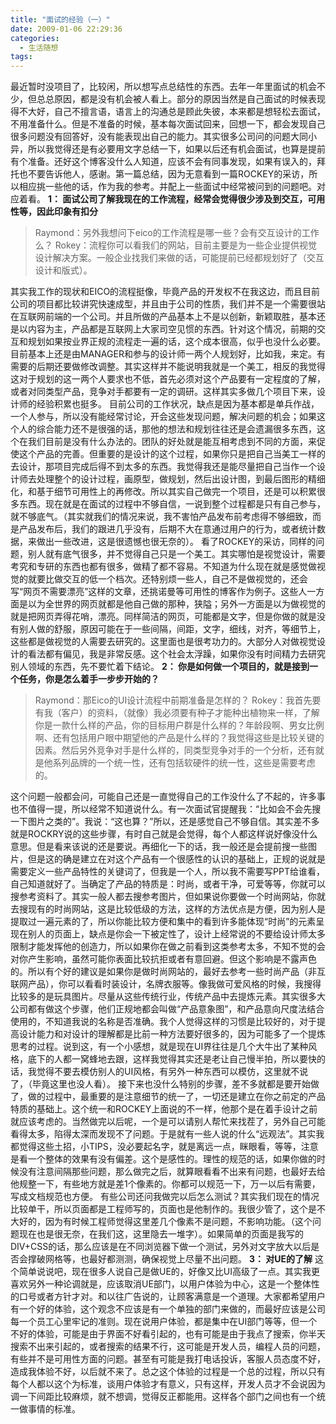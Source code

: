 ```yaml
---
title: "面试的经验（一）"
date: 2009-01-06 22:29:36
categories:
  - 生活随想
tags:
---
```


最近暂时没项目了，比较闲，所以想写点总结性的东西。去年一年里面试的机会不少，但总总原因，都是没有机会被人看上。部分的原因当然是自己面试的时候表现得不大好，自己不擅言语，语言上的沟通总是顾此失彼，本来都是想轻松去面试，不用准备什么。但是不准备的时候，基本每次面试回来，回想一下，都会发现自己很多问题没有回答好，没有能表现出自己的能力。其实很多公司问的问题大同小异，所以我觉得还是有必要用文字总结一下，如果以后还有机会面试，也算是提前有个准备。还好这个博客没什么人知道，应该不会有同事发现，如果有误入的，拜托也不要告诉他人，感谢。第一篇总结，因为无意看到一篇ROCKEY的采访，所以相应挑一些他的话，作为我的参考。并配上一些面试中经常被问到的问题吧。对应着看。 **1： 面试公司了解我现在的工作流程，经常会觉得很少涉及到交互，可用性等，因此印象有扣分**

> Raymond：另外我想问下eico的工作流程是哪一些？会有交互设计的工作么？ Rokey：流程你可以看我们的网站，目前主要是为一些企业提供视觉设计解决方案。一般企业找我们来做的话，可能提前已经都规划好了（交互设计和版式）。

其实我工作的现状和EICO的流程挺像，毕竟产品的开发权不在我这边，而且目前公司的项目都比较讲究快速成型，并且由于公司的性质，我们并不是一个需要很站在互联网前端的一个公司。并且所做的产品基本上不是以创新，新颖取胜，基本还是以内容为主，产品都是互联网上大家司空见惯的东西。针对这个情况，前期的交互和规划如果按业界正规的流程走一遍的话，这个成本很高，似乎也没什么必要。目前基本上还是由MANAGER和参与的设计师一两个人规划好，比如我，来定。有需要的后期还要做修改调整。其实这样并不能说明我就是一个美工，相反的我觉得这对于规划的这一两个人要求也不低，首先必须对这个产品要有一定程度的了解，或者对同类型产品，竞争对手都要有一定的调研。这样其实多做几个项目下来，设计师的经验积累也挺多。 目前公司的工作状况，缺点是因为基本都是单兵作战，一个人参与，所以没有能经常讨论，开会这些发现问题，解决问题的机会；如果这个人的综合能力还不是很强的话，那他的想法和规划往往还是会遗漏很多东西，这个在我们目前是没有什么办法的。团队的好处就是能互相考虑到不同的方面，来促使这个产品的完善。但重要的是设计的这个过程，如果你只是把自己当美工一样的去设计，那项目完成后得不到太多的东西。我觉得我还是能尽量把自己当作一个设计师去处理整个的设计过程，画原型，做规划，然后出设计图，到最后图形的精细化，和基于细节可用性上的再修改。所以其实自己做完一个项目，还是可以积累很多东西。现在就是在面试的过程中不够自信，一说到整个过程都是只有自己参与，就不够底气。（其实就我们的情况来说，我不害怕产品发布前考虑得不够细致，而是产品发布后，我们的跟进几乎没有，后期不大在意通过用户的行为，或者统计数据，来做出一些改进，这是很遗憾也很无奈的）。 看了ROCKEY的采访，同样的问题，别人就有底气很多，并不觉得自己只是一个美工。其实哪怕是视觉设计，需要考究和专研的东西也都有很多，做精了都不容易。不知道为什么现在就是感觉做视觉的就要比做交互的低一个档次。还特别烦一些人，自己不是做视觉的，还会写“网页不需要漂亮”这样的文章，还挑诺曼等可用性的博客作为例子。这些人一方面是以为全世界的网页就都是他自己做的那种，狭隘；另外一方面是以为做视觉的就是把网页弄得花哨，漂亮。同样简洁的网页，可能都是文字，但是你做的就是没有别人做的舒服，原因可能在于一些间隔，间距，文字，细线，对齐，等细节上，这些都是做视觉的人需要去研究的。这里面也是很考功力的。大部分人对做视觉设计的看法都有偏见，我是非常反感。这个社会太浮躁，如果你没有时间精力去研究别人领域的东西，先不要忙着下结论。 **2： 你是如何做一个项目的，就是接到一个任务，你是怎么着手一步步开始的？**

> Raymond：那Eico的UI设计流程中前期准备是怎样的？ Rokey：我首先要有我（客户）的资料，（就像）我必须要有种子才能种出植物来一样，了解你是一款什么样的产品，你的目标用户群是什么样的？年龄段啊、男女比例啊、还有包括用户眼中期望他的产品是什么样的？我觉得这些是比较关键的因素。然后另外竞争对手是什么样的，同类型竞争对手的一个分析，还有就是他系列品牌的一个统一性，还有包括软硬件的统一性，这些是需要考虑的。

这个问题一般都会问，可能自己还是一直觉得自己的工作没什么了不起的，许多事也不值得一提，所以经常不知道说什么。有一次面试官提醒我：“比如会不会先搜一下图片之类的”。我说：“这也算？”所以，还是感觉自己不够自信。其实差不多就是ROCKRY说的这些步骤，有时自己就是会觉得，每个人都这样说好像没什么意思。但是看来该说的还是要说。再细化一下的话，我一般还是会提前搜一些图片，但是这的确是建立在对这个产品有一个很感性的认识的基础上，正规的说就是需要定义一些产品特性的关键词了，但我是一个人，所以我不需要写PPT给谁看，自己知道就好了。当确定了产品的特质是：时尚，或者干净，可爱等等，你就可以搜参考资料了。其实一般人都去搜参考图片，但如果说你要做一个时尚网站，你就去搜现有的时尚网站，这是比较低级的方法，这样的方法优点是方便，因为别人是提取过一遍元素的了，所以你能比较方便和集中的看到许多能体现“时尚”的元素呈现在别人的页面上，缺点是你会一下被定性了，设计上经常说的不要给设计师太多限制才能发挥他的创造力，所以如果你在做之前看到这类参考太多，不知不觉的会对你产生影响，虽然可能你表面比较抗拒或者有意回避。但这个影响是不露声色的。所以有个好的建议是如果你是做时尚网站的，最好去参考一些时尚产品（非互联网产品），你可以看看时装设计，名牌衣服等。像我做可爱风格的时候，我搜得比较多的是玩具图片。尽量从这些传统行业，传统产品中去提炼元素。其实很多大公司都有做这个步骤，他们正规地都会叫做“产品意象图”，和产品意向尺度法结合使用的，不知道我说的名称是否准确。我个人觉得这样的习惯是比较好的，对于提高设计能力和对设计的理解都是比前一种方法要好很多的，因为可能多了一个提炼思考的过程。说到这，有一个小感想，就是现在UI界往往是几个大牛出了某种风格，底下的人都一窝蜂地去跟，这样我觉得其实还是老让自己慢半拍，所以要快的话，我觉得不要去模仿别人的UI风格，有另外一种东西可以模仿，这里就不说了，（毕竟这里也没人看）。 接下来也没什么特别的步骤，差不多就都是要开始做了，做的过程中，最重要的是注意细节的统一了，一切还是建立在你之前定的产品特质的基础上。这个统一和ROCKEY上面说的不一样，他那个是在着手设计之前就应该考虑的。当然做完以后呢，一个是可以请别人帮忙来找茬了，另外自己可能看得太多，陷得太深而发现不了问题。于是就有一些人说的什么“远观法”。其实我都觉得这些土招，小TIPS，没必要起名字，就是离远一点，眯眼看，等等，注意是看一个整体的效果有没有偏差。这个是感性的。理性的规范的话，如果你做的时候没有注意间隔那些问题，那么做完之后，就算眼看看不出来有问题，也最好去给他规整一下，有些地方就是差1个像素的。你都可以规范一下，万一以后有需要，写成文档规范也方便。 有些公司还问我做完以后怎么测试？其实我们现在的情况比较单干，所以页面都是工程师写的，页面也是他制作的。我很少管了，这个是不大好的，因为有时候工程师觉得这里差几个像素不是问题，不影响功能。（这个问题现在也是很无奈，在我们这，这里隐去一堆字）。如果简单的页面是我写的DIV+CSS的话，那么应该是在不同浏览器下做一个测试，另外对文字放大以后是否会撑破网格等，也最好都测测，确保视觉上尽量不出问题。 **3： 对UE的了解** 这个简单说说吧，现在很多人说自己是做UE的，好像又比UI高级了一点。其实我更喜欢另外一种论调就是，应该取消UE部门，以用户体验为中心，这是一个整体性的口号或者方针才对。和以往广告说的，让顾客满意是一个道理。大家都希望用户有一个好的体验，这个观念不应该是有一个单独的部门来做的，而最好应该是公司每一个员工心里牢记的准则。现在说用户体验，都是集中在UI部门等等，但一个不好的体验，可能是由于界面不好看引起的，也有可能是由于我点了搜索，你半天搜索不出来引起的，或者搜索的结果不行，这可能是开发人员，编程人员的问题，有些并不是可用性方面的问题。甚至有可能是我打电话投诉，客服人员态度不好，造成我体验不好，以后就不来了。总之这个体验的过程是一个总的过程，所以只有每个人都以这个为标准，谈用户体验才有意义，只有这样，开发人员才不会说因为调一下间距比较麻烦，就不想调，觉得反正都能用。这样各个部门之间也有一个统一做事情的标准。